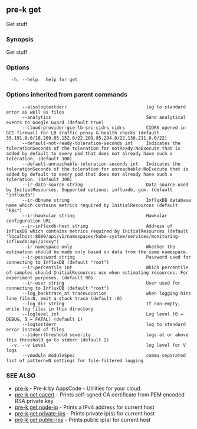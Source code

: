 ## pre-k get

Get stuff

### Synopsis


Get stuff

### Options

```
  -h, --help   help for get
```

### Options inherited from parent commands

```
      --alsologtostderr                              log to standard error as well as files
      --analytics                                    Send analytical events to Google Guard (default true)
      --cloud-provider-gce-lb-src-cidrs cidrs        CIDRS opened in GCE firewall for LB traffic proxy & health checks (default 35.191.0.0/16,209.85.152.0/22,209.85.204.0/22,130.211.0.0/22)
      --default-not-ready-toleration-seconds int     Indicates the tolerationSeconds of the toleration for notReady:NoExecute that is added by default to every pod that does not already have such a toleration. (default 300)
      --default-unreachable-toleration-seconds int   Indicates the tolerationSeconds of the toleration for unreachable:NoExecute that is added by default to every pod that does not already have such a toleration. (default 300)
      --ir-data-source string                        Data source used by InitialResources. Supported options: influxdb, gcm. (default "influxdb")
      --ir-dbname string                             InfluxDB database name which contains metrics required by InitialResources (default "k8s")
      --ir-hawkular string                           Hawkular configuration URL
      --ir-influxdb-host string                      Address of InfluxDB which contains metrics required by InitialResources (default "localhost:8080/api/v1/namespaces/kube-system/services/monitoring-influxdb:api/proxy")
      --ir-namespace-only                            Whether the estimation should be made only based on data from the same namespace.
      --ir-password string                           Password used for connecting to InfluxDB (default "root")
      --ir-percentile int                            Which percentile of samples should InitialResources use when estimating resources. For experiment purposes. (default 90)
      --ir-user string                               User used for connecting to InfluxDB (default "root")
      --log_backtrace_at traceLocation               when logging hits line file:N, emit a stack trace (default :0)
      --log_dir string                               If non-empty, write log files in this directory
      --loglevel int                                 Log level (0 = DEBUG, 5 = FATAL) (default 1)
      --logtostderr                                  log to standard error instead of files
      --stderrthreshold severity                     logs at or above this threshold go to stderr (default 2)
  -v, --v Level                                      log level for V logs
      --vmodule moduleSpec                           comma-separated list of pattern=N settings for file-filtered logging
```

### SEE ALSO
* [pre-k](pre-k.md)	 - Pre-k by AppsCode - Utilities for your cloud
* [pre-k get cacert](pre-k_get_cacert.md)	 - Prints self-sgned CA certificate from PEM encoded RSA private key
* [pre-k get node-ip](pre-k_get_node-ip.md)	 - Prints a IPv4 address for current host
* [pre-k get private-ips](pre-k_get_private-ips.md)	 - Prints private ip(s) for current host
* [pre-k get public-ips](pre-k_get_public-ips.md)	 - Prints public ip(s) for current host

